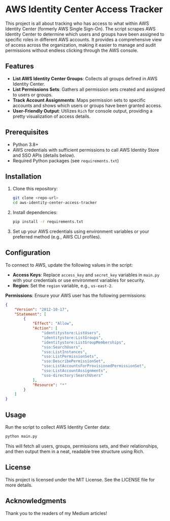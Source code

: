 # AWS Identity Center Access Tracker

This project is all about tracking who has access to what within AWS Identity Center (formerly AWS Single Sign-On). The script scrapes AWS Identity Center to determine which users and groups have been assigned to specific roles in different AWS accounts. It provides a comprehensive view of access across the organization, making it easier to manage and audit permissions without endless clicking through the AWS console.

## Features
- **List AWS Identity Center Groups**: Collects all groups defined in AWS Identity Center.
- **List Permissions Sets**: Gathers all permission sets created and assigned to users or groups.
- **Track Account Assignments**: Maps permission sets to specific accounts and shows which users or groups have been granted access.
- **User-Friendly Output**: Utilizes `Rich` for console output, providing a pretty visualization of access details.

## Prerequisites
- Python 3.8+
- AWS credentials with sufficient permissions to call AWS Identity Store and SSO APIs (details below).
- Required Python packages (see `requirements.txt`)

## Installation

1. Clone this repository:
   ```bash
   git clone <repo-url>
   cd aws-identity-center-access-tracker
   ```

2. Install dependencies:
   ```bash
   pip install -r requirements.txt
   ```

3. Set up your AWS credentials using environment variables or your preferred method (e.g., AWS CLI profiles).

## Configuration
To connect to AWS, update the following values in the script:

- **Access Keys**: Replace `access_key` and `secret_key` variables in `main.py` with your credentials or use environment variables for security.
- **Region**: Set the `region` variable, e.g., `us-east-2`.

**Permissions**: Ensure your AWS user has the following permissions:
```json
{
    "Version": "2012-10-17",
    "Statement": [
        {
            "Effect": "Allow",
            "Action": [
                "identitystore:ListUsers",
                "identitystore:ListGroups",
                "identitystore:ListGroupMemberships",
                "sso:SearchUsers",
                "sso:ListInstances",
                "sso:ListPermissionSets",
                "sso:DescribePermissionSet",
                "sso:ListAccountsForProvisionedPermissionSet",
                "sso:ListAccountAssignments",
                "sso-directory:SearchUsers"
            ],
            "Resource": "*"
        }
    ]
}
```

## Usage
Run the script to collect AWS Identity Center data:

```bash
python main.py
```

This will fetch all users, groups, permissions sets, and their relationships, and then output them in a neat, readable tree structure using Rich.

## License
This project is licensed under the MIT License. See the LICENSE file for more details.

## Acknowledgments
Thank you to the readers of my Medium articles!